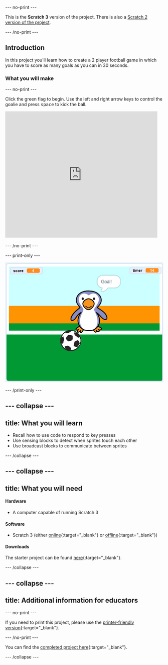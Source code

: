 --- no-print ---

This is the **Scratch 3** version of the project. There is also a [Scratch 2 version of the project](https://projects.raspberrypi.org/en/projects/beat-the-goalie-scratch2).

--- /no-print ---

## Introduction

In this project you'll learn how to create a 2 player football game in which you have to score as many goals as you can in 30 seconds.

### What you will make

--- no-print ---

Click the green flag to begin. Use the left and right arrow keys to control the goalie and press <kbd>space</kbd> to kick the ball.

<div class="scratch-preview">
  <iframe allowtransparency="true" width="485" height="402" src="https://scratch.mit.edu/projects/embed/285942132/?autostart=false" frameborder="0" scrolling="no"></iframe>
</div>

--- /no-print ---

--- print-only ---

![game screenshot](images/goalie-final.png)

--- /print-only ---

--- collapse ---
---
title: What you will learn
---

- Recall how to use code to respond to key presses
- Use sensing blocks to detect when sprites touch each other
- Use broadcast blocks to communicate between sprites

--- /collapse ---

--- collapse ---
---
title: What you will need
---

#### Hardware

+ A computer capable of running Scratch 3

#### Software

+ Scratch 3 (either [online](https://rpf.io/scratchon){:target="_blank"} or [offline](https://rpf.io/scratchoff){:target="_blank"})

#### Downloads

The starter project can be found [here](https://rpf.io/p/en/beat-the-goalie-go){:target="_blank"}.

--- /collapse ---

--- collapse ---
---
title: Additional information for educators
---

--- no-print ---

If you need to print this project, please use the [printer-friendly version](https://projects.raspberrypi.org/en/projects/beat-the-goalie/print){:target="_blank"}.

--- /no-print ---

You can find the [completed project here](https://rpf.io/p/en/beat-the-goalie-get){:target="_blank"}.

--- /collapse ---

